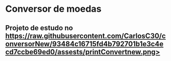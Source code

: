 <h1>Conversor de moedas</h1>

<h2>Projeto de estudo no <a href="https://rodolfomori.com.br/devclub>DevClub</a> criando conversor de moedas,projeto responsivo.</h2>

<h3>Tecnologias</h3>

-HTML
-CSS
-JavaScripts


<img src="https://raw.githubusercontent.com/CarlosC30/conversorNew/93484c16715fd4b792701b1e3c4ecd7ccbe69ed0/assests/printConvertnew.png>
